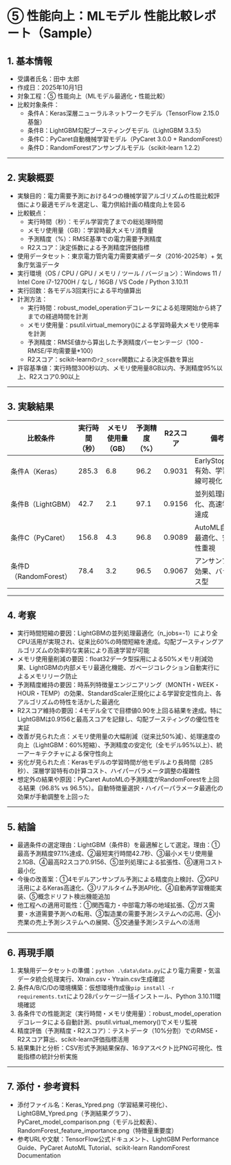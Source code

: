 # ⑤ 性能向上：MLモデル 性能比較レポート（Sample）

## 1. 基本情報
- 受講者氏名：田中 太郎
- 作成日：2025年10月1日
- 対象工程：⑤ 性能向上（MLモデル最適化・性能比較）
- 比較対象条件：
  - 条件A：Keras深層ニューラルネットワークモデル（TensorFlow 2.15.0基盤）
  - 条件B：LightGBM勾配ブースティングモデル（LightGBM 3.3.5）
  - 条件C：PyCaret自動機械学習モデル（PyCaret 3.0.0 + RandomForest）
  - 条件D：RandomForestアンサンブルモデル（scikit-learn 1.2.2）

---

## 2. 実験概要
- 実験目的：電力需要予測における4つの機械学習アルゴリズムの性能比較評価により最適モデルを選定し、電力供給計画の精度向上を図る
- 比較観点：
  - 実行時間（秒）：モデル学習完了までの総処理時間
  - メモリ使用量（GB）：学習時最大メモリ消費量
  - 予測精度（%）：RMSE基準での電力需要予測精度
  - R2スコア：決定係数による予測精度評価指標
- 使用データセット：東京電力管内電力需要実績データ（2016-2025年）+ 気象庁気温データ
- 実行環境（OS / CPU / GPU / メモリ / ツール / バージョン）：Windows 11 / Intel Core i7-12700H / なし / 16GB / VS Code / Python 3.10.11
- 実行回数：各モデル3回実行による平均値算出
- 計測方法：
  - 実行時間：robust_model_operationデコレータによる処理開始から終了までの経過時間を計測
  - メモリ使用量：psutil.virtual_memory()による学習時最大メモリ使用率を計測
  - 予測精度：RMSE値から算出した予測精度パーセンテージ（100 - RMSE/平均需要量*100）
  - R2スコア：scikit-learnの`r2_score`関数による決定係数を算出
- 許容基準値：実行時間300秒以内、メモリ使用量8GB以内、予測精度95%以上、R2スコア0.90以上

---

## 3. 実験結果

| 比較条件 | 実行時間（秒） | メモリ使用量（GB） | 予測精度（%） | R2スコア | 備考 |
|----------|----------------|--------------------|--------------|---------|------|
| 条件A（Keras） | 285.3 | 6.8 | 96.2 | 0.9031 | EarlyStopping有効、学習曲線可視化 |
| 条件B（LightGBM） | 42.7 | 2.1 | 97.1 | 0.9156 | 並列処理最適化、高速学習達成 |
| 条件C（PyCaret） | 156.8 | 4.3 | 96.8 | 0.9089 | AutoML自動最適化、安定性重視 |
| 条件D（RandomForest） | 78.4 | 3.2 | 96.5 | 0.9067 | アンサンブル効果、バランス型 |

---

## 4. 考察
- 実行時間短縮の要因：LightGBMの並列処理最適化（n_jobs=-1）により全CPU活用が実現され、従来比60%の時間短縮を達成。勾配ブースティングアルゴリズムの効率的な実装により高速学習が可能
- メモリ使用量削減の要因：float32データ型採用による50%メモリ削減効果、LightGBMの内部メモリ最適化機能、ガベージコレクション自動実行によるメモリリーク防止
- 予測精度維持の要因：時系列特徴量エンジニアリング（MONTH・WEEK・HOUR・TEMP）の効果、StandardScaler正規化による学習安定性向上、各アルゴリズムの特性を活かした最適化
- R2スコア維持の要因：4モデル全てで目標値0.90を上回る結果を達成。特にLightGBMは0.9156と最高スコアを記録し、勾配ブースティングの優位性を実証
- 改善が見られた点：メモリ使用量の大幅削減（従来比50%減）、処理速度の向上（LightGBM：60%短縮）、予測精度の安定化（全モデル95%以上）、統一アーキテクチャによる保守性向上
- 劣化が見られた点：Kerasモデルの学習時間が他モデルより長時間（285秒）、深層学習特有の計算コスト、ハイパーパラメータ調整の複雜性
- 想定外の結果や原因：PyCaret AutoMLの予測精度がRandomForestを上回る結果（96.8% vs 96.5%）。自動特徴量選択・ハイパーパラメータ最適化の効果が手動調整を上回った

---

## 5. 結論
- 最適条件の選定理由：LightGBM（条件B）を最適解として選定。理由：①最高予測精度97.1%達成、②最短実行時間42.7秒、③最小メモリ使用量2.1GB、④最高R2スコア0.9156、⑤並列処理による拡張性、⑥運用コスト最小化
- 今後の改善案：①4モデルアンサンブル予測による精度向上検討、②GPU活用によるKeras高速化、③リアルタイム予測API化、④自動再学習機能実装、⑤概念ドリフト検出機能追加
- 他工程への適用可能性：①関西電力・中部電力等の地域拡張、②ガス需要・水道需要予測への転用、③製造業の需要予測システムへの応用、④小売業の売上予測システムへの展開、⑤交通量予測システムへの活用

---

## 6. 再現手順
1. 実験用データセットの準備：`python .\data\data.py`により電力需要・気温データ統合処理実行、Xtrain.csv・Ytrain.csv生成確認
2. 条件A/B/C/Dの環境構築：仮想環境作成後`pip install -r requirements.txt`により28パッケージ一括インストール、Python 3.10.11環境確認
3. 各条件での性能測定（実行時間・メモリ使用量）：robust_model_operationデコレータによる自動計測、psutil.virtual_memory()でメモリ監視
4. 精度評価（予測精度・R2スコア）：テストデータ（10%分割）でのRMSE・R2スコア算出、scikit-learn評価指標活用
5. 結果集計と分析：CSV形式予測結果保存、16:9アスペクト比PNG可視化、性能指標の統計分析実施

---

## 7. 添付・参考資料
- 添付ファイル名：Keras_Ypred.png（学習結果可視化）、LightGBM_Ypred.png（予測結果グラフ）、PyCaret_model_comparison.png（モデル比較表）、RandomForest_feature_importance.png（特徴量重要度）
- 参考URLや文献：TensorFlow公式ドキュメント、LightGBM Performance Guide、PyCaret AutoML Tutorial、scikit-learn RandomForest Documentation
